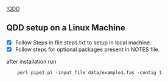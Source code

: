 [!QDD](http://net.imbe.fr/~emeglecz/images/header.jpg)


## QDD setup on a Linux Machine


- [X] Follow Steps in file steps.txt to setup in local machine.
- [X] Follow steps for optional packages present in NOTES file. 

after installation run 

```
	perl pipe1.pl -input_file data/example1.fas -contig 1
```
	
	
